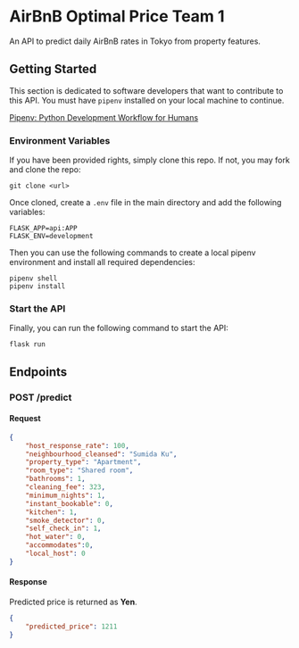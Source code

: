 # AirBnB Optimal Price Team 1

An API to predict daily AirBnB rates in Tokyo from property features.

## Getting Started

This section is dedicated to software developers that want to contribute to this API. You must have `pipenv` installed on your local machine to continue.

[Pipenv: Python Development Workflow for Humans
](https://github.com/pypa/pipenv)

### Environment Variables

If you have been provided rights, simply clone this repo. If not, you may fork and clone the repo:

```
git clone <url>
```

Once cloned, create a `.env` file in the main directory and add the following variables:

```
FLASK_APP=api:APP 
FLASK_ENV=development
```

Then you can use the following commands to create a local pipenv environment and install all required dependencies:

```
pipenv shell
pipenv install
```

### Start the API

Finally, you can run the following command to start the API:

```
flask run
```

## Endpoints

### POST /predict

#### Request
```json
{
	"host_response_rate": 100,
	"neighbourhood_cleansed": "Sumida Ku",
	"property_type": "Apartment",
	"room_type": "Shared room",
	"bathrooms": 1,
	"cleaning_fee": 323,
	"minimum_nights": 1,
	"instant_bookable": 0,
	"kitchen": 1,
	"smoke_detector": 0,
	"self_check_in": 1,
	"hot_water": 0,
	"accommodates":0,
	"local_host": 0
}
```

#### Response
Predicted price is returned as **Yen**.
```json
{
    "predicted_price": 1211
}
```